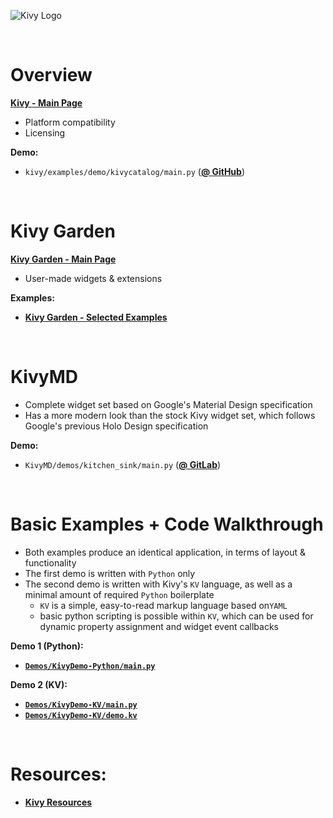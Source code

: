 ![Kivy Logo](http://i.imgur.com/SFEdP9W.png)  

&nbsp;  

# Overview  

[**Kivy - Main Page**](https://kivy.org)  
- Platform compatibility  
- Licensing  

**Demo:**  
- `kivy/examples/demo/kivycatalog/main.py` ([**@ GitHub**](https://github.com/kivy/kivy/tree/master/examples/demo/kivycatalog))  

&nbsp;  

# Kivy Garden  

[**Kivy Garden - Main Page**](https://kivy-garden.github.io/gallery.html)  
- User-made widgets & extensions  

**Examples:**  
- [**Kivy Garden - Selected Examples**](https://github.com/enteleform-presentations/-2017-07-22-Kivy/blob/master/Pages/Kivy%20Garden/Kivy%20Garden.md)  

&nbsp;  

# KivyMD

- Complete widget set based on Google's Material Design specification  
- Has a more modern look than the stock Kivy widget set, which follows Google's previous Holo Design specification  

**Demo:**  
- `KivyMD/demos/kitchen_sink/main.py` ([**@ GitLab**](https://gitlab.com/kivymd/KivyMD/tree/master/demos/kitchen_sink))  

&nbsp;  

# Basic Examples + Code Walkthrough  

- Both examples produce an identical application, in terms of layout & functionality
- The first demo is written with `Python` only
- The second demo is written with Kivy's `KV` language, as well as a minimal amount of required `Python` boilerplate
  - `KV` is a simple, easy-to-read markup language based on`YAML`
  - basic python scripting is possible within `KV`, which can be used for dynamic property assignment and widget event callbacks

**Demo 1 (Python):**  
- [**`Demos/KivyDemo-Python/main.py`**](https://github.com/enteleform-presentations/-2017-07-22-Kivy/blob/master/Demos/KivyDemo-Python/main.py)   

**Demo 2 (KV):**  
- [**`Demos/KivyDemo-KV/main.py`**](https://github.com/enteleform-presentations/-2017-07-22-Kivy/blob/master/Demos/KivyDemo-KV/main.py)   
- [**`Demos/KivyDemo-KV/demo.kv`**](https://github.com/enteleform-presentations/-2017-07-22-Kivy/blob/master/Demos/KivyDemo-KV/demo.kv)   

&nbsp;  

# Resources:  

- [**Kivy Resources**](https://github.com/enteleform-presentations/-2017-07-22-Kivy/blob/master/Pages/Resources.md)  

